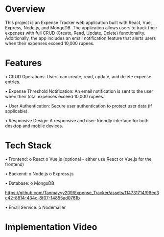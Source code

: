 # Overview
This project is an Expense Tracker web application built with React, Vue, Express, Node.js, and MongoDB. The application allows users to track their expenses with full CRUD (Create, Read, Update, Delete) functionality. Additionally, the app includes an email notification feature that alerts users when their expenses exceed 10,000 rupees.
# Features
•	CRUD Operations: Users can create, read, update, and delete expense entries.

•	Expense Threshold Notification: An email notification is sent to the user when their total expenses exceed 10,000 rupees.

•	User Authentication: Secure user authentication to protect user data (if applicable).

•	Responsive Design: A responsive and user-friendly interface for both desktop and mobile devices.
# Tech Stack

•	Frontend:
  o	React
  o	Vue.js (optional - either use React or Vue.js for the frontend)
 
•	Backend:
 o	Node.js
 o	Express.js
 
•	Database:
 o	MongoDB


https://github.com/Tanmayyy209/Expense_Tracker/assets/114731714/96ec3c42-8814-434c-8f07-14855ad0761b


•	Email Service:
 o	Nodemailer 

 # Implementation Video
 


